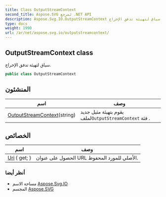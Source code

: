 ```yaml
---
title: Class OutputStreamContext
second_title: Aspose.SVG لمرجع .NET API
description: Aspose.Svg.IO.OutputStreamContext فصل. سياق لتهيئة تدفق الإخراج.
type: docs
weight: 1990
url: /ar/net/aspose.svg.io/outputstreamcontext/
---
```

## OutputStreamContext class

سياق لتهيئة تدفق الإخراج.

```csharp
public class OutputStreamContext
```

## المنشئون

| اسم | وصف |
| --- | --- |
| [OutputStreamContext](outputstreamcontext/)(string) | يقوم بتهيئة مثيل جديد لملف`OutputStreamContext` فئة . |

## الخصائص

| اسم | وصف |
| --- | --- |
| [Uri](../../aspose.svg.io/outputstreamcontext/uri/) { get; } | الحصول على عنوان URL الأصلي للمورد المحفوظ. |

### أنظر أيضا

* مساحة الاسم [Aspose.Svg.IO](../../aspose.svg.io/)
* المجسم [Aspose.SVG](../../)


